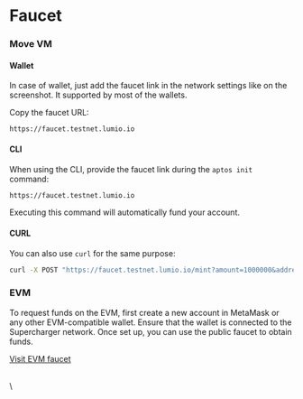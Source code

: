 # Faucet

### Move VM

#### Wallet

In case of wallet, just add the faucet link in the network settings like on the screenshot. It supported by most of the wallets.

Copy the faucet URL:

```
https://faucet.testnet.lumio.io
```

#### CLI

When using the CLI, provide the faucet link during the `aptos init` command:

```sh
https://faucet.testnet.lumio.io
```

Executing this command will automatically fund your account.

#### CURL

You can also use `curl` for the same purpose:

```sh
curl -X POST "https://faucet.testnet.lumio.io/mint?amount=1000000&address=43417434fd869edee76cca2a4d2301e528a1551b1d719b75c350c3c97d15b8b9"
```

### EVM

To request funds on the EVM, first create a new account in MetaMask or any other EVM-compatible wallet. Ensure that the wallet is connected to the Supercharger network. Once set up, you can use the public faucet to obtain funds.

[Visit EVM faucet](https://claim.lumio.network)

\
\
